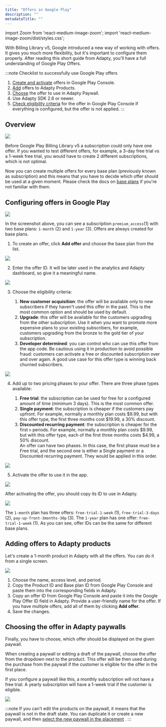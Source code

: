 ```yaml
---
title: "Offers in Google Play"
description: ""
metadataTitle: ""
---
```


import Zoom from 'react-medium-image-zoom';
import 'react-medium-image-zoom/dist/styles.css';

With Billing Library v5, Google introduced a new way of working with offers. It gives you much more flexibility, but it's important to configure them properly. After reading this short guide from Adapty, you'll have a full understanding of Google Play Offers.

:::note
Checklist to successfully use Google Play offers

1. [Create and activate](google-play-offers#configuring-offers-in-google-play) offers in Google Play Console.
2. [Add](google-play-offers#adding-offers-to-adapty-products) offers to Adapty Products.
3. [Choose](google-play-offers#choosing-the-offer-in-adapty-paywalls) the offer to use in Adapty Paywall.
4. Use Adapty SDK 2.6 or newer.
5. [Check eligibility criteria](google-play-offers#configuring-offers-in-google-play) for the offer in Google Play Console if everything is configured, but the offer is not applied.
:::

## Overview


<Zoom>
  <img src={require('./img/04aca48-sub-offers.jpeg').default}
  style={{
    border: '1px solid #727272', /* border width and color */
    width: '700px', /* image width */
    display: 'block', /* for alignment */
    margin: '0 auto' /* center alignment */
  }}
/>
</Zoom>





Before Google Play Billing Library v5 a subscription could only have one offer. If you wanted to test different offers, for example, a 3-day free trial vs a 1-week free trial, you would have to create 2 different subscriptions, which is not optimal.

Now you can create multiple offers for every base plan (previously known as subscription) and this means that you have to decide which offer should be used at a given moment. Please check the docs on [base plans](android-products) if you're not familiar with them.

## Configuring offers in Google Play


<Zoom>
  <img src={require('./img/c0b1dfa-001930-November-03-XYnbieeu.png').default}
  style={{
    border: '1px solid #727272', /* border width and color */
    width: '700px', /* image width */
    display: 'block', /* for alignment */
    margin: '0 auto' /* center alignment */
  }}
/>
</Zoom>





In the screenshot above, you can see a subscription `premium_access`(1) with two base plans: `1-month` (2) and `1-year` (3). Offers are always created for base plans.

1. To create an offer, click **Add offer** and choose the base plan from the list.

   

<Zoom>
  <img src={require('./img/75a5d69-eb0bc9a-001931-November-03-eQdthUMx.png').default}
  style={{
    border: '1px solid #727272', /* border width and color */
    width: '700px', /* image width */
    display: 'block', /* for alignment */
    margin: '0 auto' /* center alignment */
  }}
/>
</Zoom>




2. Enter the offer ID. It will be later used in the analytics and Adapty dashboard, so give it a meaningful name.

   

<Zoom>
  <img src={require('./img/ff282c2-c0b1dfa-001930-November-03-XYnbieeu.png').default}
  style={{
    border: '1px solid #727272', /* border width and color */
    width: '700px', /* image width */
    display: 'block', /* for alignment */
    margin: '0 auto' /* center alignment */
  }}
/>
</Zoom>




3. Choose the eligibility criteria:

   1. **New customer acquisition**: the offer will be available only to new subscribers if they haven't used this offer in the past. This is the most common option and should be used by default.
   2. **Upgrade**: this offer will be available for the customers upgrading from the other subscription. Use it when you want to promote more expensive plans to your existing subscribers, for example, customers upgrading from the bronze to the gold tier of your subscription.
   3. **Developer determined**: you can control who can use this offer from the app code. Be cautious using it in production to avoid possible fraud: customers can activate a free or discounted subscription over and over again. A good use case for this offer type is winning back churned subscribers.

   

<Zoom>
  <img src={require('./img/ee302dc-a506e5a-001934-November-03-TVBLOz2L.png').default}
  style={{
    border: '1px solid #727272', /* border width and color */
    width: '700px', /* image width */
    display: 'block', /* for alignment */
    margin: '0 auto' /* center alignment */
  }}
/>
</Zoom>




4. Add up to two pricing phases to your offer. There are three phase types available:

   1. **Free trial**: the subscription can be used for free for a configured amount of time (minimum 3 days). This is the most common offer.
   2. **Single payment**: the subscription is cheaper if the customers pay upfront. For example, normally a monthly plan costs $9.99, but with this offer type, the first three months cost $19.99, a 30% discount.
   3. **Discounted recurring payment**: the subscription is cheaper for the first `n` periods. For example, normally a monthly plan costs $9.99, but with this offer type, each of the first three months costs $4.99, a 50% discount.  
      An offer can have two phases. In this case, the first phase must be a Free trial, and the second one is either a Single payment or a Discounted recurring payment. They would be applied in this order.

   

<Zoom>
  <img src={require('./img/d6267f3-a48f79e-001936-November-03-A13wutRh.png').default}
  style={{
    border: '1px solid #727272', /* border width and color */
    width: '700px', /* image width */
    display: 'block', /* for alignment */
    margin: '0 auto' /* center alignment */
  }}
/>
</Zoom>




5. Activate the offer to use it in the app.

   

<Zoom>
  <img src={require('./img/d3fc09b-f149ba6-001937-November-03-MO9Gz3ap.png').default}
  style={{
    border: '1px solid #727272', /* border width and color */
    width: '700px', /* image width */
    display: 'block', /* for alignment */
    margin: '0 auto' /* center alignment */
  }}
/>
</Zoom>




After activating the offer, you should copy its ID to use in Adapty.


<Zoom>
  <img src={require('./img/0800923-001938-November-03-ANtSI48t.png').default}
  style={{
    border: '1px solid #727272', /* border width and color */
    width: '700px', /* image width */
    display: 'block', /* for alignment */
    margin: '0 auto' /* center alignment */
  }}
/>
</Zoom>





The `1-month` plan has three offers: `free-trial-1-week` (1), `free-trial-3-days` (2), `pay-up-front-3months-30p` (3). The `1-year` plan has one offer: `free-trial-1-week` (1). As you can see, offer IDs can be the same for different base plans.

## Adding offers to Adapty products

Let's create a 1-month product in Adapty with all the offers. You can do it from a single screen.


<Zoom>
  <img src={require('./img/e5a37f4-001940-November-03-S8fDVXyR.png').default}
  style={{
    border: '1px solid #727272', /* border width and color */
    width: '700px', /* image width */
    display: 'block', /* for alignment */
    margin: '0 auto' /* center alignment */
  }}
/>
</Zoom>





1. Choose the name, access level, and period.
2. Copy the Product ID and Base plan ID from Google Play Console and paste them into the corresponding fields in Adapty.
3. Copy an offer ID from Google Play Console and paste it into the Google Play Offer ID field in Adapty. Provide a user-friendly name for the offer. If you have multiple offers, add all of them by clicking **Add offer**.
4. Save the changes.

## Choosing the offer in Adapty paywalls

Finally, you have to choose, which offer should be displayed on the given paywall.

When creating a paywall or editing a draft of the paywall, choose the offer from the dropdown next to the product. This offer will be then used during the purchase from the paywall if the customer is eligible for the offer in the first place.

If you configure a paywall like this, a monthly subscription will not have a free trial. A yearly subscription will have a 1-week trial if the customer is eligible.


<Zoom>
  <img src={require('./img/3f2c59f-001942-November-03-9iARsVaa.png').default}
  style={{
    border: '1px solid #727272', /* border width and color */
    width: '700px', /* image width */
    display: 'block', /* for alignment */
    margin: '0 auto' /* center alignment */
  }}
/>
</Zoom>





:::note
If you can't edit the products on the paywall, it means that the paywall is not in the draft state. You can duplicate it or create a new paywall, and then [select the new paywall in the placement](add-audience-paywall-ab-test) .
:::